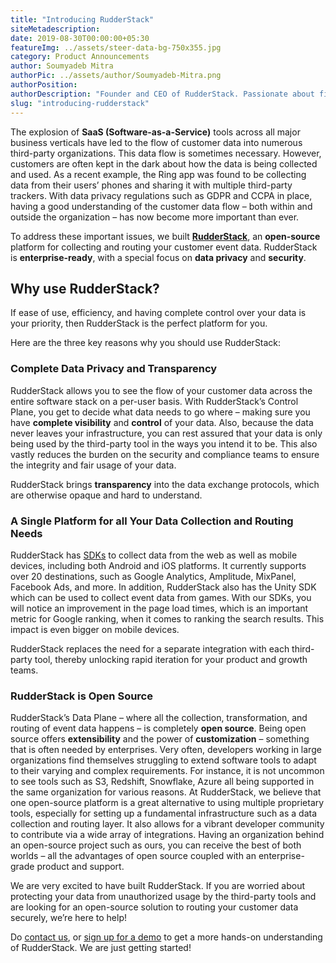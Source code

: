 ```yaml
---
title: "Introducing RudderStack"
siteMetadescription:
date: 2019-08-30T00:00:00+05:30
featureImg: ../assets/steer-data-bg-750x355.jpg
category: Product Announcements
author: Soumyadeb Mitra
authorPic: ../assets/author/Soumyadeb-Mitra.png
authorPosition: 
authorDescription: "Founder and CEO of RudderStack. Passionate about finding engineering solutions to real-world problems."
slug: "introducing-rudderstack"
---
```

The explosion of **SaaS (Software-as-a-Service)** tools across all major business verticals have led to the flow of customer data into numerous third-party organizations. This data flow is sometimes necessary. However, customers are often kept in the dark about how the data is being collected and used. As a recent example, the Ring app was found to be collecting data from their users’ phones and sharing it with multiple third-party trackers. With data privacy regulations such as GDPR and CCPA in place, having a good understanding of the customer data flow – both within and outside the organization – has now become more important than ever.

To address these important issues, we built [**RudderStack**](https://rudderstack.com/), an **open-source** platform for collecting and routing your customer event data. RudderStack is **enterprise-ready**, with a special focus on **data privacy** and **security**.

**Why use RudderStack?**
------------------------

If ease of use, efficiency, and having complete control over your data is your priority, then RudderStack is the perfect platform for you. 

Here are the three key reasons why you should use RudderStack:

### **Complete Data Privacy and Transparency**

RudderStack allows you to see the flow of your customer data across the entire software stack on a per-user basis. With RudderStack’s Control Plane, you get to decide what data needs to go where – making sure you have **complete visibility** and **control** of your data. Also, because the data never leaves your infrastructure, you can rest assured that your data is only being used by the third-party tool in the ways you intend it to be. This also vastly reduces the burden on the security and compliance teams to ensure the integrity and fair usage of your data.

RudderStack brings **transparency** into the data exchange protocols, which are otherwise opaque and hard to understand.

### **A Single Platform for all Your Data Collection and Routing Needs**

RudderStack has [SDKs](https://docs.rudderstack.com/sdk-integration-guide/getting-started-with-android-sdk) to collect data from the web as well as mobile devices, including both Android and iOS platforms. It currently supports over 20 destinations, such as Google Analytics, Amplitude, MixPanel, Facebook Ads, and more. In addition, RudderStack also has the Unity SDK which can be used to collect event data from games. With our SDKs, you will notice an improvement in the page load times, which is an important metric for Google ranking, when it comes to ranking the search results. This impact is even bigger on mobile devices.

RudderStack replaces the need for a separate integration with each third-party tool, thereby unlocking rapid iteration for your product and growth teams.

### **RudderStack is Open Source**

RudderStack’s Data Plane – where all the collection, transformation, and routing of event data happens – is completely **open source**. Being open source offers **extensibility** and the power of **customization** – something that is often needed by enterprises. Very often, developers working in large organizations find themselves struggling to extend software tools to adapt to their varying and complex requirements. For instance, it is not uncommon to see tools such as S3, Redshift, Snowflake, Azure all being supported in the same organization for various reasons. At RudderStack, we believe that one open-source platform is a great alternative to using multiple proprietary tools, especially for setting up a fundamental infrastructure such as a data collection and routing layer. It also allows for a vibrant developer community to contribute via a wide array of integrations. Having an organization behind an open-source project such as ours, you can receive the best of both worlds – all the advantages of open source coupled with an enterprise-grade product and support.

We are very excited to have built RudderStack. If you are worried about protecting your data from unauthorized usage by the third-party tools and are looking for an open-source solution to routing your customer data securely, we’re here to help!

Do [contact us](https://rudderstack.com/contact/), or [sign up for a demo](https://rudderstack.com/request-a-demo/) to get a more hands-on understanding of RudderStack. We are just getting started!